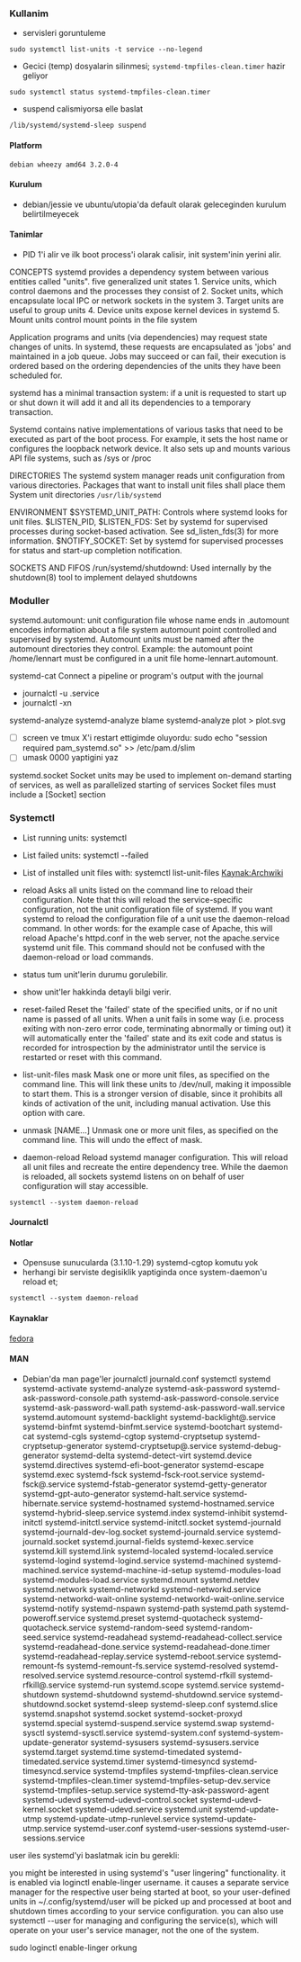 ### Kullanim
* servisleri goruntuleme
```
sudo systemctl list-units -t service --no-legend
```
* Gecici (temp) dosyalarin silinmesi; `systemd-tmpfiles-clean.timer` hazir geliyor
```
sudo systemctl status systemd-tmpfiles-clean.timer
```

* suspend calismiyorsa elle baslat
```
/lib/systemd/systemd-sleep suspend
```

#### Platform
`debian wheezy amd64 3.2.0-4`
#### Kurulum
* debian/jessie ve ubuntu/utopia'da default olarak geleceginden kurulum belirtilmeyecek

#### Tanimlar
* PID 1'i alir ve ilk boot process'i olarak calisir, init system'inin yerini alir.

CONCEPTS systemd provides a dependency system between various entities called
"units".  five generalized unit states 1. Service units, which control daemons
and the processes they consist of 2. Socket units, which encapsulate local IPC
or network sockets in the system 3. Target units are useful to group units 4.
Device units expose kernel devices in systemd 5. Mount units control mount
points in the file system

Application programs and units (via dependencies) may request state changes of
units. In systemd, these requests are encapsulated as 'jobs' and maintained in
a job queue. Jobs may succeed or can fail, their execution is ordered based on
the ordering dependencies of the units they have been scheduled for.

systemd has a minimal transaction system: if a unit is requested to start up or
shut down it will add it and all its dependencies to a temporary transaction.

Systemd contains native implementations of various tasks that need to be
executed as part of the boot process. For example, it sets the host name or
configures the loopback network device. It also sets up and mounts various API
file systems, such as /sys or /proc

DIRECTORIES
The systemd system manager reads unit configuration from various
directories. Packages that want to install unit files shall place them System
unit directories `/usr/lib/systemd`

ENVIRONMENT
$SYSTEMD_UNIT_PATH: Controls where systemd looks for unit files.
$LISTEN_PID, $LISTEN_FDS: Set by systemd for supervised processes during
socket-based activation. See sd_listen_fds(3) for more information.
$NOTIFY_SOCKET: Set by systemd for supervised processes for status and start-up
completion notification.

SOCKETS AND FIFOS
/run/systemd/shutdownd: Used internally by the shutdown(8)
tool to implement delayed shutdowns

### Moduller ####
systemd.automount: unit configuration file whose name ends in
.automount encodes information about a file system automount point controlled
and supervised by systemd.  Automount units must be named after the automount
directories they control.  Example: the automount point /home/lennart must be
configured in a unit file home-lennart.automount.

systemd-cat
Connect a pipeline or program's output with the journal

* journalctl -u .service
* journalctl -xn

systemd-analyze
systemd-analyze blame
systemd-analyze plot > plot.svg
* [ ] screen ve tmux X'i restart ettigimde oluyordu:
sudo echo "session required pam_systemd.so" >>  /etc/pam.d/slim
* [ ] umask 0000 yaptigini yaz

systemd.socket Socket units may be used to implement on-demand starting of
services, as  well as parallelized starting of services Socket files must
include a [Socket] section

### Systemctl
* List running units: systemctl
* List failed units: systemctl --failed
* List of installed unit files with: systemctl list-unit-files
[Kaynak:Archwiki](https://wiki.archlinux.org/index.php/systemd)

* reload
 Asks all units listed on the command line to reload their configuration. Note
 that this will reload the service-specific configuration, not the unit
 configuration file of systemd. If you want systemd to reload the configuration
 file of a unit use the daemon-reload command. In other words: for the example
 case of Apache, this will reload Apache's httpd.conf in the web server, not
 the apache.service systemd unit file.  This command should not be confused
 with the daemon-reload or load commands.
* status
tum unit'lerin durumu gorulebilir.
* show
unit'ler hakkinda detayli bilgi verir.
* reset-failed
Reset the 'failed' state of the specified units, or if no unit name is passed
of all units. When a unit fails in some way (i.e. process exiting with non-zero
error code, terminating abnormally or timing out) it will automatically enter
the 'failed' state and its exit code and status is recorded for introspection
by the administrator until the service is restarted or reset with this command.
* list-unit-files mask
Mask one or more unit files, as specified on the command line. This will link
these units to /dev/null, making it impossible to start them. This is a
stronger version of disable, since it prohibits all kinds of activation of the
unit, including manual activation. Use this option with care.
* unmask [NAME...]
Unmask one or more unit files, as specified on the command line. This will undo
the effect of mask.

* daemon-reload
Reload systemd manager configuration. This will reload all unit files and
recreate the entire dependency tree. While the daemon is reloaded, all sockets
systemd listens on on behalf of user configuration will stay accessible.

```
systemctl --system daemon-reload
```

#### Journalctl


#### Notlar
* Opensuse sunucularda (3.1.10-1.29) systemd-cgtop komutu yok
* herhangi bir serviste degisiklik yaptiginda once system-daemon'u reload et;
```
systemctl --system daemon-reload
```

#### Kaynaklar
[fedora](https://www.suse.com/documentation/sles-12/book_sle_admin/data/sec_boot_systemd_advanced.html)

#### MAN
* Debian'da man page'ler
journalctl
journald.conf
systemctl
systemd
systemd-activate
systemd-analyze
systemd-ask-password
systemd-ask-password-console.path
systemd-ask-password-console.service
systemd-ask-password-wall.path
systemd-ask-password-wall.service
systemd.automount
systemd-backlight
systemd-backlight@.service
systemd-binfmt
systemd-binfmt.service
systemd-bootchart
systemd-cat
systemd-cgls
systemd-cgtop
systemd-cryptsetup
systemd-cryptsetup-generator
systemd-cryptsetup@.service
systemd-debug-generator
systemd-delta
systemd-detect-virt
systemd.device
systemd.directives
systemd-efi-boot-generator
systemd-escape
systemd.exec
systemd-fsck
systemd-fsck-root.service
systemd-fsck@.service
systemd-fstab-generator
systemd-getty-generator
systemd-gpt-auto-generator
systemd-halt.service
systemd-hibernate.service
systemd-hostnamed
systemd-hostnamed.service
systemd-hybrid-sleep.service
systemd.index
systemd-inhibit
systemd-initctl
systemd-initctl.service
systemd-initctl.socket
systemd-journald
systemd-journald-dev-log.socket
systemd-journald.service
systemd-journald.socket
systemd.journal-fields
systemd-kexec.service
systemd.kill
systemd.link
systemd-localed
systemd-localed.service
systemd-logind
systemd-logind.service
systemd-machined
systemd-machined.service
systemd-machine-id-setup
systemd-modules-load
systemd-modules-load.service
systemd.mount
systemd.netdev
systemd.network
systemd-networkd
systemd-networkd.service
systemd-networkd-wait-online
systemd-networkd-wait-online.service
systemd-notify
systemd-nspawn
systemd-path
systemd.path
systemd-poweroff.service
systemd.preset
systemd-quotacheck
systemd-quotacheck.service
systemd-random-seed
systemd-random-seed.service
systemd-readahead
systemd-readahead-collect.service
systemd-readahead-done.service
systemd-readahead-done.timer
systemd-readahead-replay.service
systemd-reboot.service
systemd-remount-fs
systemd-remount-fs.service
systemd-resolved
systemd-resolved.service
systemd.resource-control
systemd-rfkill
systemd-rfkill@.service
systemd-run
systemd.scope
systemd.service
systemd-shutdown
systemd-shutdownd
systemd-shutdownd.service
systemd-shutdownd.socket
systemd-sleep
systemd-sleep.conf
systemd.slice
systemd.snapshot
systemd.socket
systemd-socket-proxyd
systemd.special
systemd-suspend.service
systemd.swap
systemd-sysctl
systemd-sysctl.service
systemd-system.conf
systemd-system-update-generator
systemd-sysusers
systemd-sysusers.service
systemd.target
systemd.time
systemd-timedated
systemd-timedated.service
systemd.timer
systemd-timesyncd
systemd-timesyncd.service
systemd-tmpfiles
systemd-tmpfiles-clean.service
systemd-tmpfiles-clean.timer
systemd-tmpfiles-setup-dev.service
systemd-tmpfiles-setup.service
systemd-tty-ask-password-agent
systemd-udevd
systemd-udevd-control.socket
systemd-udevd-kernel.socket
systemd-udevd.service
systemd.unit
systemd-update-utmp
systemd-update-utmp-runlevel.service
systemd-update-utmp.service
systemd-user.conf
systemd-user-sessions
systemd-user-sessions.service

user iles systemd'yi baslatmak icin bu gerekli:

you might be interested in using systemd's "user lingering" functionality. it
is enabled via loginctl enable-linger username. it causes a separate service
manager for the respective user being started at boot, so your user-defined
units in ~/.config/systemd/user will be picked up and processed at boot and
shutdown times according to your service configuration. you can also use
systemctl --user for managing and configuring the service(s), which will
operate on your user's service manager, not the one of the system.

sudo loginctl enable-linger orkung
